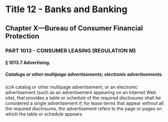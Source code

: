 
# Title 12 - Banks and Banking
## Chapter X—Bureau of Consumer Financial Protection
### PART 1013 - CONSUMER LEASING (REGULATION M)
#### § 1013.7 Advertising.
##### Catalogs or other multipage advertisements; electronic advertisements.

(c)A catalog or other multipage advertisement, or an electronic advertisement (such as an advertisement appearing on an Internet Web site), that provides a table or schedule of the required disclosures shall be considered a single advertisement if, for lease terms that appear without all the required disclosures, the advertisement refers to the page or pages on which the table or schedule appears.
